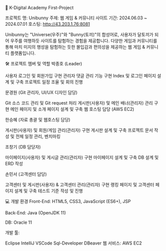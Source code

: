 📌 K-Digital Academy First-Project

프로젝트 명: Unibunny
주제: 웹 게임 & 커뮤니티 사이트
기간: 2024.06.03 ~ 2024.07.01
호스팅: http://43.203.1.76:8081

Unibunny는 "Universe(우주)"와 "Bunny(토끼)"의 합성어로, 사용자가 달토끼가 되어 우주를 여행하듯 사이트를 탐험하는 경험을 제공합니다. 다양한 게임과 커뮤니티를 통해 마치 미지의 행성을 탐험하는 듯한 몰입감과 편의성을 제공하는 웹 게임 & 커뮤니티 플랫폼입니다.


🛠 프로젝트 멤버 및 역할
박종호 (Leader)

사용자 로그인 및 회원가입 구현
관리자 댓글 관리 기능 구현
Index 및 로그인 페이지 설계 및 구축
프로젝트 일정 조율 및 회의 진행


문경원 (Git 관리자, UI/UX 디자인 담당)

Git 소스 코드 관리 및 Git request 처리
게시판(사용자) 및 메인 배너(관리자) 관리 구현
메인 페이지 및 소개 페이지 설계 및 구축
웹 호스팅 담당 (AWS EC2)


한승혜 (자료 총괄 및 웹호스팅 담당)

게시판(사용자) 및 회원/게임 관리(관리자) 구현
게시판 설계 및 구축
프로젝트 문서 작성 및 전체 일정 관리, 벤치마킹


조창기 (DB 담당자)

마이페이지(사용자) 및 게시글 관리(관리자) 구현
마이페이지 설계 및 구축
DB 설계 및 ERD 작성


손민서 (고객센터 담당)

고객센터 및 게시판(사용자) & 고객센터 관리(관리자) 구현
랭킹 페이지 및 고객센터 페이지 설계 및 구축
테스트 기준 작성 및 진행


💻 개발 환경
Front-End: HTML5, CSS3, JavaScript (ES6+), JSP

Back-End: Java (OpenJDK 11)

DB: Oracle 11

개발 툴:

Eclipse
IntelliJ
VSCode
Sql-Developer
DBeaver
웹 서비스: AWS EC2
